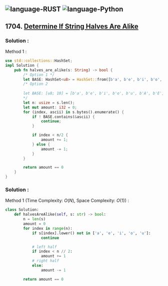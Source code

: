 ![language-RUST](https://img.shields.io/badge/%20-RUST-8d4004?style=for-the-badge&logo=RUST)
![language-Python](https://img.shields.io/badge/%20-Python-ffd43b?style=for-the-badge&logo=PYTHON)
---

## 1704. [Determine If String Halves Are Alike](https://leetcode.com/problems/determine-if-string-halves-are-alike)

### Solution :

Method 1 :
```rust
use std::collections::HashSet;
impl Solution {
    pub fn halves_are_alike(s: String) -> bool {
        /* Option 1 */
        let BASE: HashSet<u8> = HashSet::from([b'a', b'e', b'i', b'o', b'u', b'A', b'E', b'I', b'O', b'U']);
        /* Option 2
        
        let BASE: [u8; 10] = [b'a', b'e', b'i', b'o', b'u', b'A', b'E', b'I', b'O', b'U'];
        */
        let n: usize = s.len();
        let mut amount: i32 = 0;
        for (index, ascii) in s.bytes().enumerate() {
            if ! BASE.contains(&ascii) {
                continue;
            }

            if index < n/2 {
                amount += 1;
            } else {
                amount -= 1;
            }
        }

        return amount == 0
    }
}
```

### Solution :

Method 1 (Time Complexity: $O(N)$, Space Complexity: $O(1)$) :
```python
class Solution:
    def halvesAreAlike(self, s: str) -> bool:
        n = len(s)
        amount = 0
        for index in range(n):
            if s[index].lower() not in ['a', 'e', 'i', 'o', 'u']:
                continue

            # left half
            if index < n // 2:
                amount += 1
            # right half
            else:
                amount -= 1

        return amount == 0
```

